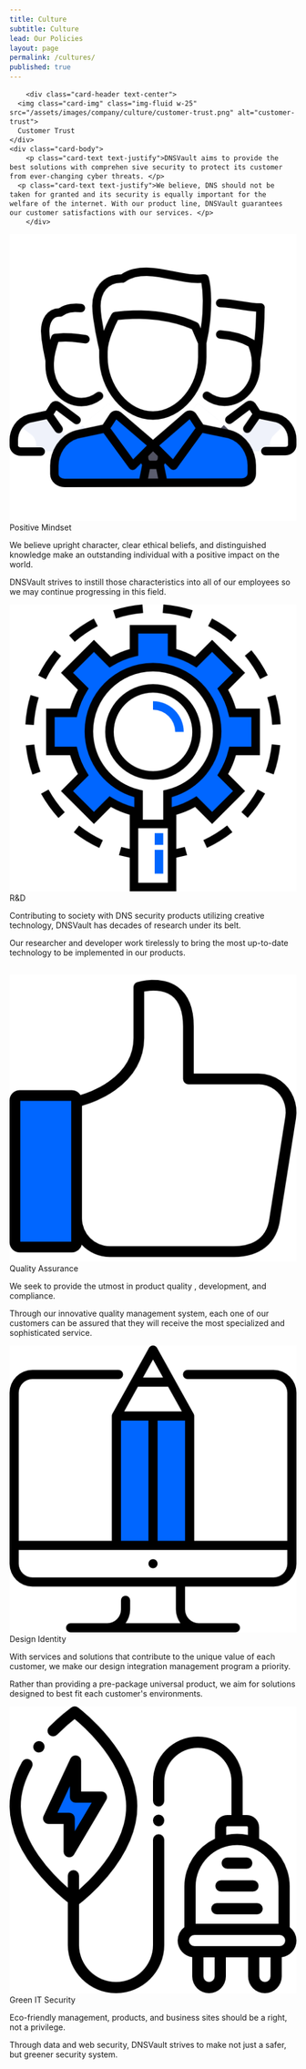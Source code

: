 ```yaml
---
title: Culture
subtitle: Culture
lead: Our Policies
layout: page
permalink: /cultures/
published: true
---
```



<div class="card-deck mb-4">
  <div class="card">

		<div class="card-header text-center">
      <img class="card-img" class="img-fluid w-25" src="/assets/images/company/culture/customer-trust.png" alt="customer-trust">
      Customer Trust
    </div>
    <div class="card-body">
  		<p class="card-text text-justify">DNSVault aims to provide the best solutions with comprehen sive security to protect its customer from ever-changing cyber threats. </p>
      <p class="card-text text-justify">We believe, DNS should not be taken for granted and its security is equally important for the welfare of the internet. With our product line, DNSVault guarantees our customer satisfactions with our services. </p>
		</div>
  </div>
  <div class="card">
		<div class="card-header text-center">
    <img class="card-img" class="img-fluid w-25" src="/assets/images/company/culture/positive-mind.png" alt="positive-mind">
      Positive Mindset
    </div>
    <div class="card-body">
  		<p class="card-text text-justify">We believe upright character, clear ethical beliefs, and distinguished knowledge make an outstanding individual with a positive impact on the world. </p>
      <p class="card-text text-justify">DNSVault strives to instill those characteristics into all of our employees so we may continue progressing in this field. </p>
		</div>
  </div>

  <div class="card">
		<div class="card-header text-center">
    <img class="card-img" class="img-fluid w-25" src="/assets/images/company/culture/r&d.png" alt="r&d">
      R&D
    </div>
    <div class="card-body">
  		<p class="card-text text-justify">Contributing to society with DNS security products utilizing creative technology, DNSVault has decades of research under its belt. </p>
      <p class="card-text text-justify">Our researcher and developer work tirelessly to bring the most up-to-date technology to be implemented in our products.</p>
		</div>
  </div>
</div>
<br>
<div class="card-deck mt-4">
  <div class="card">
		<div class="card-header text-center">
      <img class="card-img" class="img-fluid w-25" src="/assets/images/company/culture/quality-assurance.png" alt="quality-assurance">
      Quality Assurance
    </div>
    <div class="card-body">
  		<p class="card-text text-justify">We seek to provide the utmost in product quality , development, and compliance. </p>
      <p class="card-text text-justify">Through our innovative quality management system, each one of our customers can be assured that they will receive the most specialized and sophisticated service. </p>
		</div>
  </div>
  <div class="card">
		<div class="card-header text-center">
    <img class="card-img" class="img-fluid w-25" src="/assets/images/company/culture/design-identity.png" alt="design-identity">
      Design Identity
    </div>
    <div class="card-body">
  		<p class="card-text text-justify">With services and solutions that contribute to the unique value of each customer, we make our design integration management program a priority. </p>
      <p class="card-text text-justify">Rather than providing a pre-package universal product, we aim for solutions designed to best fit each customer's environments. </p>
		</div>
  </div>
  <div class="card">
		<div class="card-header text-center">
    <img class="card-img" class="img-fluid w-25" src="/assets/images/company/culture/green-it.png" alt="green-it">
      Green IT Security
    </div>
    <div class="card-body">
  		<p class="card-text text-justify">Eco-friendly management, products, and business sites should be a right, not a privilege. </p>
      <p class="card-text text-justify">Through data and web security, DNSVault strives to make not just a safer, but greener security system. </p>
		</div>
  </div>
</div>

